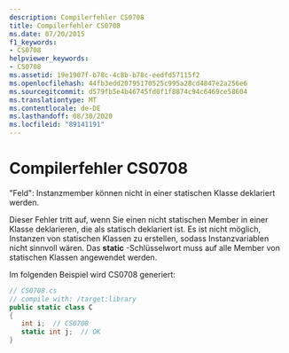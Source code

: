 ```yaml
---
description: Compilerfehler CS0708
title: Compilerfehler CS0708
ms.date: 07/20/2015
f1_keywords:
- CS0708
helpviewer_keywords:
- CS0708
ms.assetid: 19e1907f-b78c-4c8b-b78c-eedfd57115f2
ms.openlocfilehash: 44fb3edd20795170525c995a28cd4847e2a256e6
ms.sourcegitcommit: d579fb5e4b46745fd0f1f8874c94c6469ce58604
ms.translationtype: MT
ms.contentlocale: de-DE
ms.lasthandoff: 08/30/2020
ms.locfileid: "89141191"
---
```

# <a name="compiler-error-cs0708"></a>Compilerfehler CS0708
"Feld": Instanzmember können nicht in einer statischen Klasse deklariert werden.  
  
 Dieser Fehler tritt auf, wenn Sie einen nicht statischen Member in einer Klasse deklarieren, die als statisch deklariert ist. Es ist nicht möglich, Instanzen von statischen Klassen zu erstellen, sodass Instanzvariablen nicht sinnvoll wären. Das **static** -Schlüsselwort muss auf alle Member von statischen Klassen angewendet werden.  
  
 Im folgenden Beispiel wird CS0708 generiert:  
  
```csharp  
// CS0708.cs  
// compile with: /target:library  
public static class C  
{  
   int i;  // CS0708  
   static int j;  // OK  
}  
```
